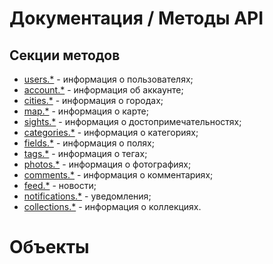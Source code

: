 # Документация / Методы API
## Секции методов
* [users.*](methods-users.md) - информация о пользователях;
* [account.*](methods-account.md) - информация об аккаунте;
* [cities.*](methods-cities.md) - информация о городах;
* [map.*](methods-map.md) - информация о карте;
* [sights.*](methods-sights.md) - информация о достопримечательностях;
* [categories.*](methods-categories.md) - информация о категориях;
* [fields.*](methods-fields.md) - информация о полях;
* [tags.*](methods-tags.md) - информация о тегах;
* [photos.*](methods-photos.md) - информация о фотографиях;
* [comments.*](methods-comments.md) - информация о комментариях;
* [feed.*](methods-feed.md) - новости;
* [notifications.*](methods-notifications.md) - уведомления;
* [collections.*](methods-collections.md) - информация о коллекциях.

# Объекты
